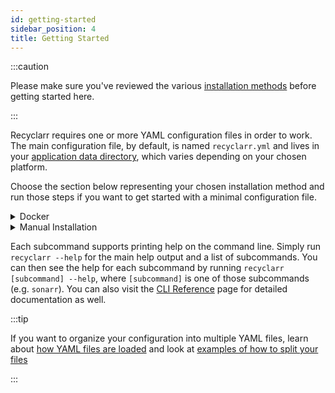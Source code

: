 ```yaml
---
id: getting-started
sidebar_position: 4
title: Getting Started
---
```


:::caution

Please make sure you've reviewed the various [installation methods](installation) before getting
started here.

:::

Recyclarr requires one or more YAML configuration files in order to work. The main configuration
file, by default, is named `recyclarr.yml` and lives in your [application data directory][appdata],
which varies depending on your chosen platform.

Choose the section below representing your chosen installation method and run those steps if you
want to get started with a minimal configuration file.

<details><summary>
Docker
</summary>

[Installation Instructions](installation/docker.md)

The steps below assume you are using Docker Compose with a service named `recyclarr`. You are
responsible for translating these steps appropriately for other solutions like Docker Swarm,
Kubernetes, raw Docker, etc.

:::danger

Do **not** use `docker exec`. Read more [here](installation/docker.md#docker-exec).

:::

1. Run `docker compose run --rm recyclarr create-config` to create a starter `recyclarr.yml` file in
   the [application data directory][appdata] (for Docker, this will be in `/config/recyclarr.yml`).
1. Open the generated YAML file from the previous step. At a minimum you must update the `base_url`
   and `api_key` properties for each service that you want to use. Use the configuration [reference]
   and [examples] pages to assist you in understanding an editing other parts of the file as you see
   fit.

If you're using [Cron Mode](installation/docker.md#cron-mode), your work ends here. If you want to
verify the behavior by [running manually](installation/docker.md#manual-mode), then you can execute
`docker compose run --rm recyclarr sonarr` and/or `docker compose run --rm recyclarr radarr` as
needed to update those instances using the configuration provided in the previous step.

</details>

<details><summary>
Manual Installation
</summary>

[Installation Instructions](installation/manual-install.md)

1. Run `recyclarr create-config` to create a starter `recyclarr.yml` file in the [application data
   directory][appdata].
1. Open the generated YAML file from the previous step. At a minimum you must update the `base_url`
   and `api_key` properties for each service that you want to use. Use the configuration [reference]
   and [examples] pages to assist you in understanding an editing other parts of the file as you see
   fit.
1. Run `recyclarr sonarr` and/or `recyclarr radarr` as needed to update those instances using the
   configuration provided in the previous step.

</details>

Each subcommand supports printing help on the command line. Simply run `recyclarr --help` for the
main help output and a list of subcommands. You can then see the help for each subcommand by running
`recyclarr [subcommand] --help`, where `[subcommand]` is one of those subcommands (e.g. `sonarr`).
You can also visit the [CLI Reference](/reference/cli-reference.md) page for detailed documentation
as well.

:::tip

If you want to organize your configuration into multiple YAML files, learn about [how YAML files are
loaded](file-structure.md#default-yaml) and look at [examples of how to split your
files](reference/configuration-examples.md)

:::

[appdata]: /file-structure.md#appdata-directory
[reference]: /reference/config-yml-reference.md
[examples]: /reference/configuration-examples.md
